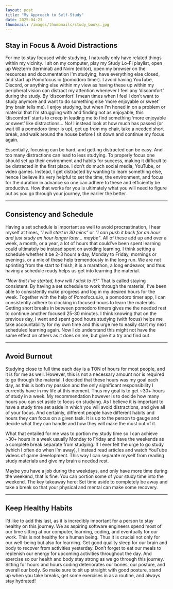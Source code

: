 ```yaml
---
layout: post
title: "My Approach to Self-Study"
date: 2025-04-23
thumbnail: /images/thumbnails/study_books.jpg
---
```


## Stay in Focus & Avoid Distractions

For me to stay focused while studying, I naturally only have related things within my vicinity. I sit on my computer, play my Study Lo-Fi playlist, open up Wezterm (terminal) and Nvim (editor), open my browser on the resources and documentation I'm studying, have everything else closed, and start up Pomofocus.io (pomodoro timer). I avoid having YouTube, Discord, or anything else within my view as having these up within my peripheral vision can distract my attention whenever I feel any ‘discomfort’ during the study. By ‘discomfort’ I mean times when I feel I don’t want to study anymore and want to do something else ‘more enjoyable or sweet’ (my brain tells me). I enjoy studying, but when I’m honed in on a problem or material that I’m struggling with and finding not as enjoyable, this ‘discomfort’ starts to creep in leading me to find something ‘more enjoyable or sweet’ like distractions… No! I instead look at how much has passed (or wait till a pomodoro timer is up), get up from my chair, take a needed short break, and walk around the house before I sit down and continue my focus again.

Essentially, focusing can be hard, and getting distracted can be easy. And too many distractions can lead to less studying. To properly focus one should set up their environment and habits for success, making it difficult to be distracted in the first place. I don’t do much social media, YouTube, or video games. Instead, I get distracted by wanting to learn something else, hence I believe it’s very helpful to set the time, the environment, and focus for the duration in advance so one can adhere to these and efficiently be productive. How that works for you is ultimately what you will need to figure out as you go through your journey, the earlier the better.

----

## Consistency and Schedule

Having a set schedule is important as well to avoid procrastination, I hear myself at times, _“I will start in 30 mins”_ or _“I can push it back for an hour and just study an hour longer later… maybe”_. All of these add up and over a week, a month, or a year, a lot of hours that could’ve been spent learning could ultimately be instead spent on avoiding learning. I think setting a schedule whether it be 2–3 hours a day, Monday to Friday, mornings or evenings, or a mix of these help tremendously in the long run. We are not sprinting from the start to finish, it is a marathon, a long endeavor, and thus having a schedule ready helps us get into learning the material.

_“Now that I’ve started, how will I stick to it?”_ That is called staying consistent. By having a set schedule to work through the material, I’ve been able to consistently make progress and log in my desired hours for the week. Together with the help of Pomofocus.io, a pomodoro timer app, I can consistently adhere to clocking in focused hours to learn the materials. Getting short breaks in between pomodoro timers gives me the needed rest to continue another focused 25-30 minutes. I think knowing that on the previous day, I went and spent good hours studying (with focus) helps me take accountability for my own time and this urge me to easily start my next scheduled learning again. Now I do understand this might not have the same effect on others as it does on me, but give it a try and find out.

----

## Avoid Burnout

Studying close to full time each day is a TON of hours for most people, and it is for me as well. However, this is not a necessary amount nor is required to go through the material. I decided that these hours was my goal each day, as this is both my passion and the only significant responsibility I currently have in my life at this moment. Thus my goal is to get ~30+ hours of study in a week. My recommendation however is to decide how many hours you can set aside to focus on studying. As I believe it is important to have a study time set aside in which you will avoid distractions, and give all of your focus. And certainly, different people have different habits and hours they can focus on a given task. It is up to the person to gauge and decide what they can handle and how they will make the most out of it.

What that entailed for me was to portion my study time so I can achieve ~30+ hours in a week usually Monday to Friday and have the weekends as a complete break separate from studying. If I ever felt the urge to go study (which I often do when I’m away), I instead read articles and watch YouTube videos of game development. This way I can separate myself from reading study materials and give my brain a needed rest.

Maybe you have a job during the weekdays, and only have more time during the weekend, that is fine. You can portion some of your study time into the weekend. The key takeaway here: Set time aside to completely be away and take a break so that your physical and mental can make some recovery.

----

## Keep Healthy Habits

I’d like to add this last, as it is incredibly important for a person to stay healthy on this journey. We as aspiring software engineers spend most of our time sitting at our computer, learning, coding, and eventually for our work. This is not healthy for a human being. Thus it is crucial not only for our well-being but also for learning. Get good quality sleep for our brain and body to recover from activities yesterday. Don’t forget to eat our meals to replenish our energy for upcoming activities throughout the day. And exercise so our health and body stay strong as we go through this journey. Sitting for hours and hours coding deteriorates our bones, our posture, and overall our body. So make sure to sit up straight with good posture, stand up when you take breaks, get some exercises in as a routine, and always stay hydrated!
